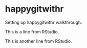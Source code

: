 # happygitwithr
Setting up happygitwithr walkthrough.

This is a line from RStudio.

This is another line from RStudio.